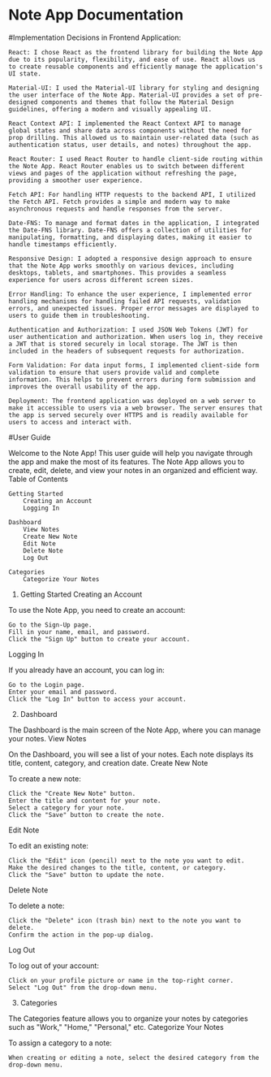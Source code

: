 # Note App Documentation

#Implementation Decisions in Frontend Application:

    React: I chose React as the frontend library for building the Note App due to its popularity, flexibility, and ease of use. React allows us to create reusable components and efficiently manage the application's UI state.

    Material-UI: I used the Material-UI library for styling and designing the user interface of the Note App. Material-UI provides a set of pre-designed components and themes that follow the Material Design guidelines, offering a modern and visually appealing UI.

    React Context API: I implemented the React Context API to manage global states and share data across components without the need for prop drilling. This allowed us to maintain user-related data (such as authentication status, user details, and notes) throughout the app.

    React Router: I used React Router to handle client-side routing within the Note App. React Router enables us to switch between different views and pages of the application without refreshing the page, providing a smoother user experience.

    Fetch API: For handling HTTP requests to the backend API, I utilized the Fetch API. Fetch provides a simple and modern way to make asynchronous requests and handle responses from the server.

    Date-FNS: To manage and format dates in the application, I integrated the Date-FNS library. Date-FNS offers a collection of utilities for manipulating, formatting, and displaying dates, making it easier to handle timestamps efficiently.

    Responsive Design: I adopted a responsive design approach to ensure that the Note App works smoothly on various devices, including desktops, tablets, and smartphones. This provides a seamless experience for users across different screen sizes.

    Error Handling: To enhance the user experience, I implemented error handling mechanisms for handling failed API requests, validation errors, and unexpected issues. Proper error messages are displayed to users to guide them in troubleshooting.

    Authentication and Authorization: I used JSON Web Tokens (JWT) for user authentication and authorization. When users log in, they receive a JWT that is stored securely in local storage. The JWT is then included in the headers of subsequent requests for authorization.

    Form Validation: For data input forms, I implemented client-side form validation to ensure that users provide valid and complete information. This helps to prevent errors during form submission and improves the overall usability of the app.

    Deployment: The frontend application was deployed on a web server to make it accessible to users via a web browser. The server ensures that the app is served securely over HTTPS and is readily available for users to access and interact with.

#User Guide

Welcome to the Note App! This user guide will help you navigate through the app and make the most of its features. The Note App allows you to create, edit, delete, and view your notes in an organized and efficient way.
Table of Contents

    Getting Started
        Creating an Account
        Logging In

    Dashboard
        View Notes
        Create New Note
        Edit Note
        Delete Note
        Log Out

    Categories
        Categorize Your Notes

1. Getting Started
Creating an Account

To use the Note App, you need to create an account:

    Go to the Sign-Up page.
    Fill in your name, email, and password.
    Click the "Sign Up" button to create your account.

Logging In

If you already have an account, you can log in:

    Go to the Login page.
    Enter your email and password.
    Click the "Log In" button to access your account.

2. Dashboard

The Dashboard is the main screen of the Note App, where you can manage your notes.
View Notes

On the Dashboard, you will see a list of your notes. Each note displays its title, content, category, and creation date.
Create New Note

To create a new note:

    Click the "Create New Note" button.
    Enter the title and content for your note.
    Select a category for your note.
    Click the "Save" button to create the note.

Edit Note

To edit an existing note:

    Click the "Edit" icon (pencil) next to the note you want to edit.
    Make the desired changes to the title, content, or category.
    Click the "Save" button to update the note.

Delete Note

To delete a note:

    Click the "Delete" icon (trash bin) next to the note you want to delete.
    Confirm the action in the pop-up dialog.

Log Out

To log out of your account:

    Click on your profile picture or name in the top-right corner.
    Select "Log Out" from the drop-down menu.

3. Categories

The Categories feature allows you to organize your notes by categories such as "Work," "Home," "Personal," etc.
Categorize Your Notes

To assign a category to a note:

    When creating or editing a note, select the desired category from the drop-down menu.
